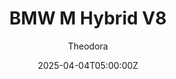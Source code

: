 ---
title: "BMW M Hybrid V8"
meta_title: ""
description: "BMW M Hybrid V8 by AC Friends!"
date: 2025-04-04T05:00:00Z
image: "images/cars/acf-lmdh-bmw-m-hybrid-v8-logo.jpg"
image2: "images/acf-lmdh-bmw-m-hybrid-v8.jpg"
categories: ["Car"]
author: "Theodora"
tags: ["BMW", "Hypercar", "ACF", "Germany", "Le Mans Prototype", "LMDh" ,"IMSA"]
draft: false
link: https://modsfire.com/CwIFfJd97Es3pJ9
zipsize: "135 MB"
manu: BMW
# brandname: isotta
country: Germany
year: 2023
engine: 4.0L V8 Turbo
class: LMDh
drivetrain: RWD
power: 647 hp
torque: 657
speed: 322
gb: 7-Speed
accel: "? second"
mass: 1030
creator: ACF
creatorfull: AC Friends
creatorlink: https://discord.com/invite/U7Y5RKX
version: "1.16.3"
csp: "0.26"
carname: "BMW M Hybrid V8"
folder: "lmdh_bmw_m_hybrid_2022"
livery: "Included"
r2r: 0
host: ModsFire
cargallery: ["aivhPNn", "za1Ohv2"]
---